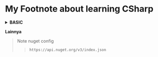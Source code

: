 # My Footnote about learning CSharp

<details><summary><strong>BASIC</strong></summary>

# **Index**

- [Tipe Data](Tipe%20Data/TipeData.md)
- [Aritmatika](Aritmatika/BasicAritmatika.md)
- [Array](Array/array.md)
- [Enum](Enum/Enum.md)
- [If Statement](Percabangan/IfStatement.md)
- [Switch statement](Percabangan/Switch.md)
- [For Statement](Perulangan/For.md)
- [While Statement](Perulangan/While.md)
- [Working with String](String/StringManipulations.md)
- [Method](Method/method.md)

</details>

**Lainnya**

> Note
> nuget config
>
> > `https://api.nuget.org/v3/index.json`
